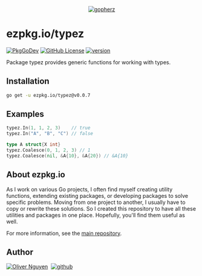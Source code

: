 <div align="center">

[![gopherz](https://ezpkg.io/_/gopherz.svg)](https://ezpkg.io)

</div>

# ezpkg.io/typez

[![PkgGoDev](https://pkg.go.dev/badge/ezpkg.io/typez)](https://pkg.go.dev/ezpkg.io/typez)
[![GitHub License](https://img.shields.io/github/license/ezpkg/typez)](https://github.com/ezpkg/typez/tree/main/LICENSE)
[![version](https://img.shields.io/github/v/tag/ezpkg/typez?label=version)](https://github.com/ezpkg/typez/tags)

Package typez provides generic functions for working with types.

## Installation

```sh
go get -u ezpkg.io/typez@v0.0.7
```

## Examples

```go
typez.In(1, 1, 2, 3)    // true
typez.In("A", "B", "C") // false

type A struct{X int}
typez.Coalesce(0, 1, 2, 3) // 1
typez.Coalesce(nil, &A{10}, &A{20}) // &A{10}
```

## About ezpkg.io

As I work on various Go projects, I often find myself creating utility functions, extending existing packages, or developing packages to solve specific problems. Moving from one project to another, I usually have to copy or rewrite these solutions. So I created this repository to have all these utilities and packages in one place. Hopefully, you'll find them useful as well.

For more information, see the [main repository](https://github.com/ezpkg/ezpkg).

## Author

[![Oliver Nguyen](https://olivernguyen.io/_/badge.svg)](https://olivernguyen.io)&nbsp;&nbsp;[![github](https://img.shields.io/badge/GitHub-100000?style=for-the-badge&logo=github&logoColor=white)](https://github.com/iOliverNguyen)
